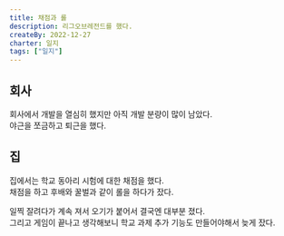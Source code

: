 ```yaml
---
title: 채점과 롤
description: 리그오브레전드를 했다.
createBy: 2022-12-27
charter: 일지
tags: ["일지"]
---
```


## 회사

회사에서 개발을 열심히 했지만 아직 개발 분량이 많이 남았다.  
야근을 쪼금하고 퇴근을 했다.

## 집

집에서는 학교 동아리 시험에 대한 채점을 했다.  
채점을 하고 후배와 꿀벌과 같이 롤을 하다가 잤다.

일찍 잘려다가 계속 져서 오기가 붙어서 결국엔 대부분 졌다.  
그리고 게임이 끝나고 생각해보니 학교 과제 추가 기능도 만들어야해서 늦게 잤다.
